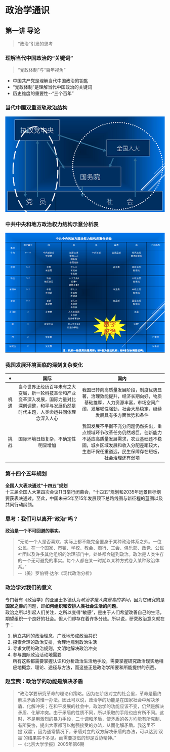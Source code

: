 # 政治学通识  
## 第一讲 导论  
>“政治”引发的思考  
### 理解当代中国政治的“关键词”  
>“党政体制”与“百年视角”  
+ 中国共产党是理解当代中国政治的钥匙  
+ “党政体制”是理解当代中国政治的关键词  
+ 历史维度的重要性--“三个百年”  
### 当代中国双重双轨政治结构  
![pic1](./img/1.png)  
### 中共中央和地方政治权力结构示意分析表  
![pic2](./img/2.png)  
### 我国发展环境面临的深刻复杂变化  
|♦|国际|国内|  
| :----: | :----: | :----: |  
|机遇|当今世界正经历百年未有之大变局，新一轮科技革命和产业变革深入发展，国际力量对比深刻调整，和平与发展仍然是时代主题，人类命运共同体理念深入人心|我国已转向高质量发展阶段，制度优势显著，治理效能提升，经济长期向好，物质基础雄厚，人力资源丰富，市场空间广阔，发展韧性强劲，社会大局稳定，继续发展具有多方面优势和条件|  
|挑战|国际环境日趋复杂，不确定性明显增加|我国发展不平衡不充分问题仍然突出，重点领域环节改革任务仍然艰巨，创新能力不适应高质量发展需求，农业基础还不稳固，城乡区域发展和收入分配差距较大，生态环保任重道远，民生保障存在短板，社会治理还有弱项|  
### 第十四个五年规划  
**全国人大表决通过“十四五”规划**  
十三届全国人大第四次会议11日举行闭幕会，“十四五”规划和2035年远景目标纲要获表决通过。至此，中国未来5年至15年发展顶下总路线图与新征程的蓝图以及共同行动纲领。  
### 思考：我们可以离开“政治”吗？  
**政治是一个不可回避的事实。**  
>   “无论一个人是否喜欢，实际上都不能完全置身于某种政治体系之外。一位公民，在一个国家、市镇、学校、教会、商行、工会、俱乐部、政党、公民社团以及许多其他组织的治理部门中，处处都会碰到政治。政治是人类生存的一个无可避免的事实。每个人都在某一时期以某种方式卷入某种政治体系。”  
>--（美）罗伯特·达尔《现代政治分析》  
### 政治学对我们的意义  
专门著有《政治学》的亚里士多德认为*政治学是人类最高的学问*，因为它研究的是**国家之善**的问题，即**如何组织和安排人类社会生活的问题**。  
政治之所以引起人们关注，之所以变得“敏感”，是由于人们希望改善自己的生活，期望组织一个良好的社会。但人们却存在着许多分歧。所以说，研究政治意义就在于：  
1. 确立共同的政治理念，广泛地形成政治共识  
2. 探索合理的政治安排，合理地规划政治生活  
3. 寻求文明的政治规则，文明地解决政治冲突  
4. 参与国际政治活动地需要  
所有这些都需要掌握认识和分析政治生活地手段，需要掌握研究政治现实地相应地概念、理论、途径与方法，而这些正是政治学所要和所能提供的东西。  
### 赵宝煦：政治学的功能是解决矛盾  
>   “政治学要研究革命的理论和策略。因为在阶级对立的社会里，革命是最终解决矛盾的惟一办法。因此可以说，政治学的功能是在国家社会中解决矛盾、化解冲突；在和平发展的社会中，政治学的功能应该不变，仍然是解决矛盾、化解冲突。由于矛盾的性质不同，所以采取的手段也应有所不同。这时，不是用激烈的暴力手段，二十调和矛盾，使矛盾的各方均能有所克制、有所妥协，提出大家都可以勉强接受的办法，从而化解矛盾。我这里不提‘双赢’，因为通常情况下，矛盾对立的双方解决矛盾的办法，可以达到‘双赢’的结果实不多见。而需要提倡的却是妥协精神。”  
>--《北京大学学报》2005年第6期  
